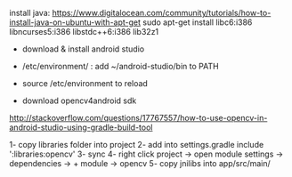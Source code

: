 install java:
https://www.digitalocean.com/community/tutorials/how-to-install-java-on-ubuntu-with-apt-get
sudo apt-get install libc6:i386 libncurses5:i386 libstdc++6:i386 lib32z1


- download & install android studio
- /etc/environment/  : add ~/android-studio/bin to PATH
- source /etc/environment to reload

- download opencv4android sdk

http://stackoverflow.com/questions/17767557/how-to-use-opencv-in-android-studio-using-gradle-build-tool

1- copy libraries folder into project
2- add into settings.gradle
	include ':libraries:opencv'
3- sync
4- right click project -> open module settings -> dependencies -> + module -> opencv
5- copy jnilibs into app/src/main/


